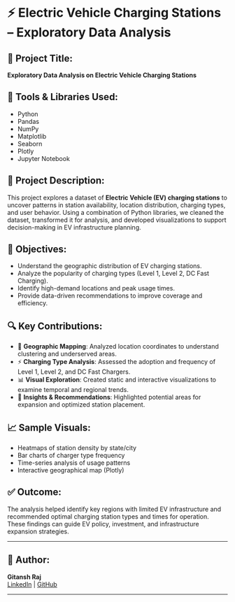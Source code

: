 # ⚡ Electric Vehicle Charging Stations – Exploratory Data Analysis

## 📌 Project Title:
**Exploratory Data Analysis on Electric Vehicle Charging Stations**

## 🧰 Tools & Libraries Used:
- Python
- Pandas
- NumPy
- Matplotlib
- Seaborn
- Plotly
- Jupyter Notebook

## 📖 Project Description:
This project explores a dataset of **Electric Vehicle (EV) charging stations** to uncover patterns in station availability, location distribution, charging types, and user behavior. Using a combination of Python libraries, we cleaned the dataset, transformed it for analysis, and developed visualizations to support decision-making in EV infrastructure planning.

## 🎯 Objectives:
- Understand the geographic distribution of EV charging stations.
- Analyze the popularity of charging types (Level 1, Level 2, DC Fast Charging).
- Identify high-demand locations and peak usage times.
- Provide data-driven recommendations to improve coverage and efficiency.

## 🔍 Key Contributions:
- 📍 **Geographic Mapping**: Analyzed location coordinates to understand clustering and underserved areas.
- ⚡ **Charging Type Analysis**: Assessed the adoption and frequency of Level 1, Level 2, and DC Fast Chargers.
- 📊 **Visual Exploration**: Created static and interactive visualizations to examine temporal and regional trends.
- 🧠 **Insights & Recommendations**: Highlighted potential areas for expansion and optimized station placement.

## 📈 Sample Visuals:
- Heatmaps of station density by state/city
- Bar charts of charger type frequency
- Time-series analysis of usage patterns
- Interactive geographical map (Plotly)

## ✅ Outcome:
The analysis helped identify key regions with limited EV infrastructure and recommended optimal charging station types and times for operation. These findings can guide EV policy, investment, and infrastructure expansion strategies.

---

## 📌 Author:
**Gitansh Raj**  
[LinkedIn](https://www.linkedin.com/in/gitansh-raj) | [GitHub](https://github.com/GitanshRaj)

---

